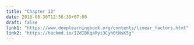 ```yaml
---
title: "Chapter 13"
date: 2018-08-30T12:56:39+07:00
draft: false
link1: "https://www.deeplearningbook.org/contents/linear_factors.html"
link2: "https://hackmd.io/IZdIBKqaRyi3Cyh0tNsK5g"
---
```


